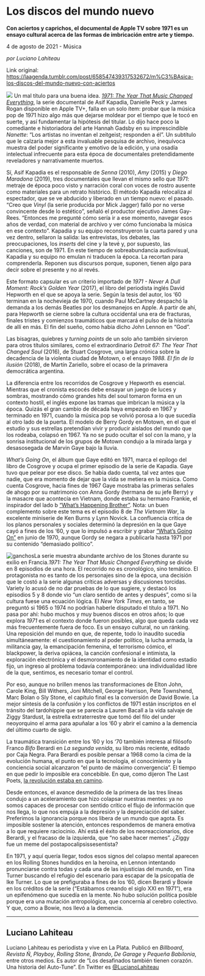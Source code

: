 # Los discos del mundo nuevo

**Con aciertos y caprichos, el documental de Apple TV sobre 1971 es un ensayo cultural acerca de las formas de imbricación entre arte y tiempo.**

4 de agosto de 2021 - Música

_por Luciano Lahiteau_

Link original: https://laagenda.tumblr.com/post/658547439317532672/m%C3%BAsica-los-discos-del-mundo-nuevo-con-aciertos

![](https://64.media.tumblr.com/a216e0239fc30e91ea17a0beded59a6b/7a22d5722dd3f3fe-53/s500x750/8d195953d5fb2539df34295f0526a2a166199885.jpg)
Un mal título para una buena idea. [*1971: The Year That Music Changed Everything*](https://t.umblr.com/redirect?z=https%3A%2F%2Fopen.spotify.com%2Fplaylist%2F42duhlgN3hmOuXVj9CtIJW%3Fsi%3Dc6de519842ad43d4%26nd%3D1&t=MzI3YmU5ZWY1NmJkY2RmYTEyMzNmNzUzY2ExZmQ4OGUwYTM4NDk1MyxTVVN6cDdtNA%3D%3D&b=t%3AXDz46txpppLgDp7rJlWQpw&p=https%3A%2F%2Flaagenda.tumblr.com%2Fpost%2F658547439317532672%2Fm%25C3%25BAsica-los-discos-del-mundo-nuevo-con-aciertos&m=1&ts=1705436577), la serie documental de Asif Kapadia, Danielle Peck y James Rogan disponible en Apple TV+, falla en un solo ítem: probar que la música pop de 1971 hizo algo más que dejarse moldear por el tiempo que le tocó en suerte, y así fundamentar la hipótesis del titular. Lo dijo hace poco la comediante e historiadora del arte Hannah Gadsby en su imprescindible *Nanette*: “Los artistas no inventan el zeitgeist; responden a él”. Un subtítulo que le calzaría mejor a esta invaluable pesquisa de archivo, inequívoca muestra del poder significante y emotivo de la edición, y una osadía intelectual infrecuente para esta época de documentales pretendidamente reveladores y narrativamente muertos.

Sí, Asif Kapadia es el responsable de *Senna* (2010), *Amy* (2015) y *Diego Maradona* (2019), tres documentales que llevan el mismo sello que *1971*: metraje de época poco visto y narración coral con voces de rostro ausente como materiales para un retrato histórico. El método Kapadia relocaliza al espectador, que se ve abducido y liberado en un tiempo nuevo: el pasado. “Creo que *Vinyl* (la serie producida por Mick Jagger) falló por no verse convincente desde lo estético”, señaló el productor ejecutivo James Gay-Rees. “Entonces me pregunté cómo sería ir a ese momento, navegar esos años de verdad, con material de archivo y ver cómo funcionaba la música en ese contexto”. Kapadia y su equipo reconstruyeron la cuarta pared y una vez dentro, sellaron la salida: las entrevistas, los debates, las preocupaciones, los *inserts* del cine y la tevé y, por supuesto, las canciones, son de 1971. En este tiempo de sobreabundancia audiovisual, Kapadia y su equipo no emulan ni traducen la época. La recortan para comprenderla. Reponen sus discursos porque, suponen, tienen algo para decir sobre el presente y no al revés.



Este formato capsular es un criterio importado de *1971 - Never A Dull Moment: Rock’s Golden Year* (2017), el libro del periodista inglés David Hepworth en el que se apoya la serie. Según la tesis del autor, los ‘60 terminan en la nochevieja de 1970, cuando Paul McCartney despachó la demanda a los demás Beatles por los desmanejos en Apple. A partir de ahí, para Hepworth se cierne sobre la cultura occidental una era de fracturas, finales tristes y comienzos traumáticos que marcará el pulso de la historia de allí en más. El fin del sueño, como había dicho John Lennon en “God”. 

Las bisagras, quiebres y *turning points* de un solo año también sirvieron para otros títulos similares, como el extraordinario *Detroit 67: The Year That Changed Soul* (2016), de Stuart Cosgrove, una larga crónica sobre la decadencia de la violenta ciudad de Motown, o el ensayo *1988. El fin de la ilusión* (2018), de Martín Zariello, sobre el ocaso de la primavera democrática argentina.

La diferencia entre los recorridos de Cosgrove y Hepworth es esencial. Mientras que el cronista escocés debe ensayar un juego de luces y sombras, mostrando cómo grandes hits del soul tomaron forma en un contexto hostil, el inglés expone las tramas que imbrican la música y la época. Quizás el gran cambio de década haya empezado en 1967 y terminado en 1971, cuando la música pop se volvió porosa a lo que sucedía al otro lado de la puerta. El modelo de Berry Gordy en Motown, en el que el estudio y sus estrellas pretendían vivir y producir aislados del mundo que los rodeaba, colapsó en 1967. Ya no se pudo ocultar el sol con la mano, y la sonrisa institucional de los grupos de Motown condujo a la mirada larga y desasosegada de Marvin Gaye bajo la lluvia. 

*What’s Going On*, el álbum que Gaye editó en 1971, marca el epílogo del libro de Cosgrove y ocupa el primer episodio de la serie de Kapadia. Gaye tuvo que pelear por ese disco. Se había dado cuenta, tal vez antes que nadie, que era momento de dejar que la vida se metiera en la música. Como cuenta Cosgrove, hacia fines de 1967 Gaye mostraba las primeras señales de ahogo por su matrimonio con Anna Gordy (hermana de su jefe Berry) y la masacre que acontecía en Vietnam, donde estaba su hermano Frankie, el inspirador del lado b [“What’s Happening Brother”](https://t.umblr.com/redirect?z=https%3A%2F%2Fopen.spotify.com%2Ftrack%2F4ihykcy9d9SSC5qxHIhPcf%3Fsi%3Dfab00068ec7d4845%26nd%3D1&t=ZTc5MzVlYWNlNTI3MjhjN2FiYmJhMTFkOTNlYzVhMzc5MmNmMzNlMCxTVVN6cDdtNA%3D%3D&b=t%3AXDz46txpppLgDp7rJlWQpw&p=https%3A%2F%2Flaagenda.tumblr.com%2Fpost%2F658547439317532672%2Fm%25C3%25BAsica-los-discos-del-mundo-nuevo-con-aciertos&m=1&ts=1705436577). Nota: un buen complemento sobre este tema es el episodio 8 de *The Vietnam War*, la excelente miniserie de Ken Burns y Lynn Novick. La confluencia crítica de los planos personales y sociales determinó la depresión en la que Gaye cayó a fines de los ‘60, y que lo impulsó a escribir y grabar [“What’s Going On”](https://t.umblr.com/redirect?z=https%3A%2F%2Fopen.spotify.com%2Ftrack%2F3Um9toULmYFGCpvaIPFw7l%3Fsi%3D2eb9cb0d6a964371%26nd%3D1&t=NTExZDFmOTE0MWI5ZGE0YzhhYjViNTEyYTU2NGE4Y2YyYjMxZTBlMixTVVN6cDdtNA%3D%3D&b=t%3AXDz46txpppLgDp7rJlWQpw&p=https%3A%2F%2Flaagenda.tumblr.com%2Fpost%2F658547439317532672%2Fm%25C3%25BAsica-los-discos-del-mundo-nuevo-con-aciertos&m=1&ts=1705436577) en junio de 1970, aunque Gordy se negara a publicarla hasta 1971 por su contenido “demasiado político”. 

![ganchos](https://64.media.tumblr.com/40d3ab759546ee032dff4c1eeccab062/7a22d5722dd3f3fe-90/s500x750/a58b5576753e401bfa9ef734655bb637d679261c.jpg)La serie muestra abundante archivo de los Stones durante su exilio en Francia.*1971: The Year That Music Changed Everything* se divide en 8 episodios de una hora. El recorrido no es cronológico, sino temático. El protagonista no es tanto de los personajes sino de la época, una decisión que le costó a la serie algunas críticas adversas y discusiones torcidas. Variety lo acusó de no dar pruebas de lo que sugiere, y destacó los episodios 5 y 8 donde vio “un claro sentido de antes y después”, como si la cultura fuese una ecuación lógica. El *New York Times*, en tanto, se preguntó si 1965 o 1974 no podrían haberle disputado el título a 1971. No pasa por ahí: hubo muchos y muy buenos discos en otros años; lo que explora *1971* es el contexto donde fueron posibles, algo que queda cada vez más frecuentemente fuera de foco. Es un ensayo cultural, no un ránking. Una reposición del mundo en que, de repente, todo lo inaudito sucedía simultáneamente: el cuestionamiento al poder político, la lucha armada, la militancia gay, la emancipación femenina, el terrorismo cómico, el blackpower, la deriva opiácea, la canción confesional e intimista, la exploración electrónica y el desmoronamiento de la identidad como estadio fijo, un ingreso al problema todavía contemporáneo: una individualidad libre de la que, sentimos, es necesario tomar el control.

Por eso, aunque no brillen menos las transformaciones de Elton John, Carole King, Bill Withers, Joni Mitchell, George Harrison, Pete Townshend, Marc Bolan o Sly Stone, el capítulo final es la conversión de David Bowie. La mejor síntesis de la confusión y los conflictos de 1971 están inscriptos en el tránsito del tardohippie que se parecía a Lauren Bacall a la vida salvaje de Ziggy Stardust, la estrella extraterrestre que tomó del filo del under neoyorquino el arma para apuñalar a los ‘60 y abrir el camino a la demencia del último cuarto de siglo.

La traumática transición entre los ‘60 y los ‘70 también interesa al filósofo Franco *Bifo* Berardi en *La segunda venida*, su libro más reciente, editado por Caja Negra. Para Berardi es posible pensar a 1968 como la cima de la evolución humana, el punto en que la tecnología, el conocimiento y la conciencia social alcanzaron “el punto de máximo convergencia”. El tiempo en que pedir lo imposible era concebible. En que, como dijeron The Last Poets, [la revolución estaba en camino](https://t.umblr.com/redirect?z=https%3A%2F%2Fopen.spotify.com%2Ftrack%2F2ZvNOGkA3mBmwru0VcK50C%3Fsi%3Dd1ec3f1387654edb%26nd%3D1&t=NTdkM2U2ZDc2Zjc5NTQwMGQ1YzdlOTE1MGE2ZjdhMzAzZjIxMGU4NyxTVVN6cDdtNA%3D%3D&b=t%3AXDz46txpppLgDp7rJlWQpw&p=https%3A%2F%2Flaagenda.tumblr.com%2Fpost%2F658547439317532672%2Fm%25C3%25BAsica-los-discos-del-mundo-nuevo-con-aciertos&m=1&ts=1705436577). 

Desde entonces, el avance desmedido de la primera de las tres líneas condujo a un aceleramiento que hizo colapsar nuestras mentes: ya no somos capaces de procesar con sentido crítico el flujo de información que nos llega, lo que nos empuja a la depresión y la depreciación del saber. Preferimos la ignorancia porque nos libera de un mundo que agota. Es imposible sostener la atención, entonces respondemos de manera emotiva a lo que requiere raciocinio. Ahí está el éxito de los neoreaccionarios, dice Berardi, y el fracaso de la izquierda, que “no sabe hacer memes”. ¿Ziggy fue un meme del postapocalipsissesentista? 

En 1971, y aquí quería llegar, todos esos signos del colapso mental aparecen en los Rolling Stones hundidos en la heroína, en Lennon intentando pronunciarse contra todas y cada una de las injusticias del mundo, en Tina Turner buscando el refugio del escenario para escapar de la psicopatía de Ike Turner. Lo que se prefiguraba a fines de los ‘60, dicen Berardi y Bowie en los créditos de la serie (“Estábamos creando el siglo XXI en 1971”), era un epifenómeno que sucedía en la mente. No hubo solución política posible porque era una mutación antropológica, que concernía al cerebro colectivo. Y que, como a Bowie, nos llevó a la demencia. 

  




---

 Luciano Lahiteau
-----------------

Luciano Lahiteau es periodista y vive en La Plata. Publicó en *Billboard*, *Revista Ñ*, *Playboy*, *Rolling Stone*, *Brando*, *De Garage* y *Pequeña Babilonia*, entre otros medios. Es autor de “Los desafinados también tienen corazón. Una historia del Auto-Tune”. En Twitter es [@LucianoLahiteau](https://twitter.com/lucianolahiteau%E2%80%9D%0D%0Atarget=)

